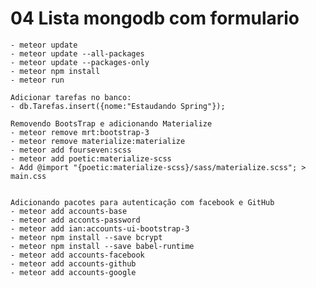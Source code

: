 # 04 Lista mongodb com formulario
    - meteor update
    - meteor update --all-packages
    - meteor update --packages-only
    - meteor npm install
    - meteor run

    Adicionar tarefas no banco:
    - db.Tarefas.insert({nome:"Estaudando Spring"});

    Removendo BootsTrap e adicionando Materialize
    - meteor remove mrt:bootstrap-3
    - meteor remove materialize:materialize
    - meteor add fourseven:scss
    - meteor add poetic:materialize-scss
    - Add @import "{poetic:materialize-scss}/sass/materialize.scss"; > main.css


    Adicionando pacotes para autenticação com facebook e GitHub
    - meteor add accounts-base
    - meteor add acconts-password
    - meteor add ian:accounts-ui-bootstrap-3
    - meteor npm install --save bcrypt
    - meteor npm install --save babel-runtime
    - meteor add accounts-facebook
    - meteor add accounts-github
    - meteor add accounts-google